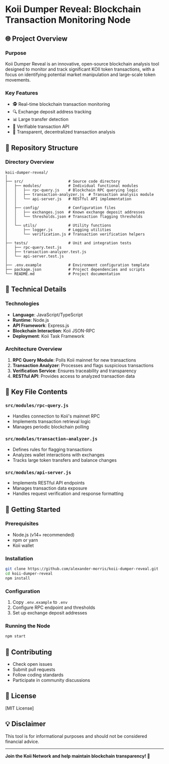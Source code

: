 # Koii Dumper Reveal: Blockchain Transaction Monitoring Node

## 🌐 Project Overview

### Purpose
Koii Dumper Reveal is an innovative, open-source blockchain analysis tool designed to monitor and track significant KOII token transactions, with a focus on identifying potential market manipulation and large-scale token movements.

### Key Features
- 🕵️ Real-time blockchain transaction monitoring
- 🔍 Exchange deposit address tracking
- 📊 Large transfer detection
- 🔐 Verifiable transaction API
- 🌈 Transparent, decentralized transaction analysis

## 📂 Repository Structure

### Directory Overview
```
koii-dumper-reveal/
│
├── src/                    # Source code directory
│   ├── modules/            # Individual functional modules
│   │   ├── rpc-query.js    # Blockchain RPC querying logic
│   │   ├── transaction-analyzer.js  # Transaction analysis module
│   │   └── api-server.js   # RESTful API implementation
│   │
│   ├── config/             # Configuration files
│   │   ├── exchanges.json  # Known exchange deposit addresses
│   │   └── thresholds.json # Transaction flagging thresholds
│   │
│   └── utils/              # Utility functions
│       ├── logger.js       # Logging utilities
│       └── verification.js # Transaction verification helpers
│
├── tests/                  # Unit and integration tests
│   ├── rpc-query.test.js
│   ├── transaction-analyzer.test.js
│   └── api-server.test.js
│
├── .env.example            # Environment configuration template
├── package.json            # Project dependencies and scripts
└── README.md               # Project documentation
```

## 🔧 Technical Details

### Technologies
- **Language**: JavaScript/TypeScript
- **Runtime**: Node.js
- **API Framework**: Express.js
- **Blockchain Interaction**: Koii JSON-RPC
- **Deployment**: Koii Task Framework

### Architecture Overview
1. **RPC Query Module**: Polls Koii mainnet for new transactions
2. **Transaction Analyzer**: Processes and flags suspicious transactions
3. **Verification Service**: Ensures traceability and transparency
4. **RESTful API**: Provides access to analyzed transaction data

## 📄 Key File Contents

### `src/modules/rpc-query.js`
- Handles connection to Koii's mainnet RPC
- Implements transaction retrieval logic
- Manages periodic blockchain polling

### `src/modules/transaction-analyzer.js`
- Defines rules for flagging transactions
- Analyzes wallet interactions with exchanges
- Tracks large token transfers and balance changes

### `src/modules/api-server.js`
- Implements RESTful API endpoints
- Manages transaction data exposure
- Handles request verification and response formatting

## 🚀 Getting Started

### Prerequisites
- Node.js (v14+ recommended)
- npm or yarn
- Koii wallet

### Installation
```bash
git clone https://github.com/alexander-morris/koii-dumper-reveal.git
cd koii-dumper-reveal
npm install
```

### Configuration
1. Copy `.env.example` to `.env`
2. Configure RPC endpoint and thresholds
3. Set up exchange deposit addresses

### Running the Node
```bash
npm start
```

## 🤝 Contributing
- Check open issues
- Submit pull requests
- Follow coding standards
- Participate in community discussions

## 📜 License
[MIT License]

## 💡 Disclaimer
This tool is for informational purposes and should not be considered financial advice.

---

**Join the Koii Network and help maintain blockchain transparency! 🌟**
